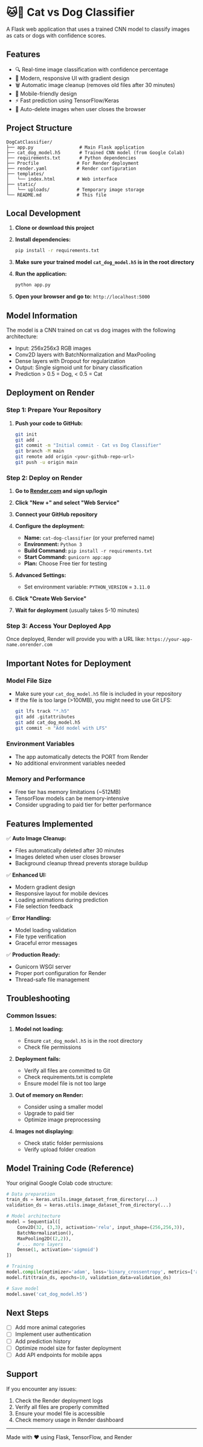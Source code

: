 # 🐱🐶 Cat vs Dog Classifier

A Flask web application that uses a trained CNN model to classify images as cats or dogs with confidence scores.

## Features

- 🔍 Real-time image classification with confidence percentage
- 🎨 Modern, responsive UI with gradient design
- 🗑️ Automatic image cleanup (removes old files after 30 minutes)
- 📱 Mobile-friendly design
- ⚡ Fast prediction using TensorFlow/Keras
- 🧹 Auto-delete images when user closes the browser

## Project Structure

```
DogCatClassifier/
├── app.py                 # Main Flask application
├── cat_dog_model.h5       # Trained CNN model (from Google Colab)
├── requirements.txt       # Python dependencies
├── Procfile              # For Render deployment
├── render.yaml           # Render configuration
├── templates/
│   └── index.html        # Web interface
├── static/
│   └── uploads/          # Temporary image storage
└── README.md             # This file
```

## Local Development

1. **Clone or download this project**

2. **Install dependencies:**
   ```bash
   pip install -r requirements.txt
   ```

3. **Make sure your trained model `cat_dog_model.h5` is in the root directory**

4. **Run the application:**
   ```bash
   python app.py
   ```

5. **Open your browser and go to:** `http://localhost:5000`

## Model Information

The model is a CNN trained on cat vs dog images with the following architecture:
- Input: 256x256x3 RGB images
- Conv2D layers with BatchNormalization and MaxPooling
- Dense layers with Dropout for regularization
- Output: Single sigmoid unit for binary classification
- Prediction > 0.5 = Dog, < 0.5 = Cat

## Deployment on Render

### Step 1: Prepare Your Repository

1. **Push your code to GitHub:**
   ```bash
   git init
   git add .
   git commit -m "Initial commit - Cat vs Dog Classifier"
   git branch -M main
   git remote add origin <your-github-repo-url>
   git push -u origin main
   ```

### Step 2: Deploy on Render

1. **Go to [Render.com](https://render.com) and sign up/login**

2. **Click "New +" and select "Web Service"**

3. **Connect your GitHub repository**

4. **Configure the deployment:**
   - **Name:** `cat-dog-classifier` (or your preferred name)
   - **Environment:** `Python 3`
   - **Build Command:** `pip install -r requirements.txt`
   - **Start Command:** `gunicorn app:app`
   - **Plan:** Choose Free tier for testing

5. **Advanced Settings:**
   - Set environment variable: `PYTHON_VERSION` = `3.11.0`

6. **Click "Create Web Service"**

7. **Wait for deployment** (usually takes 5-10 minutes)

### Step 3: Access Your Deployed App

Once deployed, Render will provide you with a URL like:
`https://your-app-name.onrender.com`

## Important Notes for Deployment

### Model File Size
- Make sure your `cat_dog_model.h5` file is included in your repository
- If the file is too large (>100MB), you might need to use Git LFS:
  ```bash
  git lfs track "*.h5"
  git add .gitattributes
  git add cat_dog_model.h5
  git commit -m "Add model with LFS"
  ```

### Environment Variables
- The app automatically detects the PORT from Render
- No additional environment variables needed

### Memory and Performance
- Free tier has memory limitations (~512MB)
- TensorFlow models can be memory-intensive
- Consider upgrading to paid tier for better performance

## Features Implemented

✅ **Auto Image Cleanup:**
- Files automatically deleted after 30 minutes
- Images deleted when user closes browser
- Background cleanup thread prevents storage buildup

✅ **Enhanced UI:**
- Modern gradient design
- Responsive layout for mobile devices
- Loading animations during prediction
- File selection feedback

✅ **Error Handling:**
- Model loading validation
- File type verification
- Graceful error messages

✅ **Production Ready:**
- Gunicorn WSGI server
- Proper port configuration for Render
- Thread-safe file management

## Troubleshooting

### Common Issues:

1. **Model not loading:**
   - Ensure `cat_dog_model.h5` is in the root directory
   - Check file permissions

2. **Deployment fails:**
   - Verify all files are committed to Git
   - Check requirements.txt is complete
   - Ensure model file is not too large

3. **Out of memory on Render:**
   - Consider using a smaller model
   - Upgrade to paid tier
   - Optimize image preprocessing

4. **Images not displaying:**
   - Check static folder permissions
   - Verify upload folder creation

## Model Training Code (Reference)

Your original Google Colab code structure:
```python
# Data preparation
train_ds = keras.utils.image_dataset_from_directory(...)
validation_ds = keras.utils.image_dataset_from_directory(...)

# Model architecture
model = Sequential([
    Conv2D(32, (3,3), activation='relu', input_shape=(256,256,3)),
    BatchNormalization(),
    MaxPooling2D((2,2)),
    # ... more layers
    Dense(1, activation='sigmoid')
])

# Training
model.compile(optimizer='adam', loss='binary_crossentropy', metrics=['accuracy'])
model.fit(train_ds, epochs=10, validation_data=validation_ds)

# Save model
model.save('cat_dog_model.h5')
```

## Next Steps

- [ ] Add more animal categories
- [ ] Implement user authentication
- [ ] Add prediction history
- [ ] Optimize model size for faster deployment
- [ ] Add API endpoints for mobile apps

## Support

If you encounter any issues:
1. Check the Render deployment logs
2. Verify all files are properly committed
3. Ensure your model file is accessible
4. Check memory usage in Render dashboard

---

Made with ❤️ using Flask, TensorFlow, and Render
